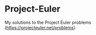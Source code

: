 Project-Euler
=============

My solutions to the Project Euler problems (https://projecteuler.net/problems)
